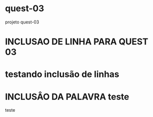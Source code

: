 # quest-03
projeto quest-03

# INCLUSAO DE LINHA PARA QUEST 03

# testando inclusão de linhas

# INCLUSÂO DA PALAVRA teste
teste
